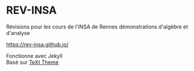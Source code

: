 # REV-INSA
Révisions pour les cours de l'INSA de Rennes
démonstrations d'algèbre et d'analyse

https://rev-insa.github.io/

Fonctionne avec Jekyll  
Basé sur [TeXt Theme](https://github.com/kitian616/jekyll-TeXt-theme)
